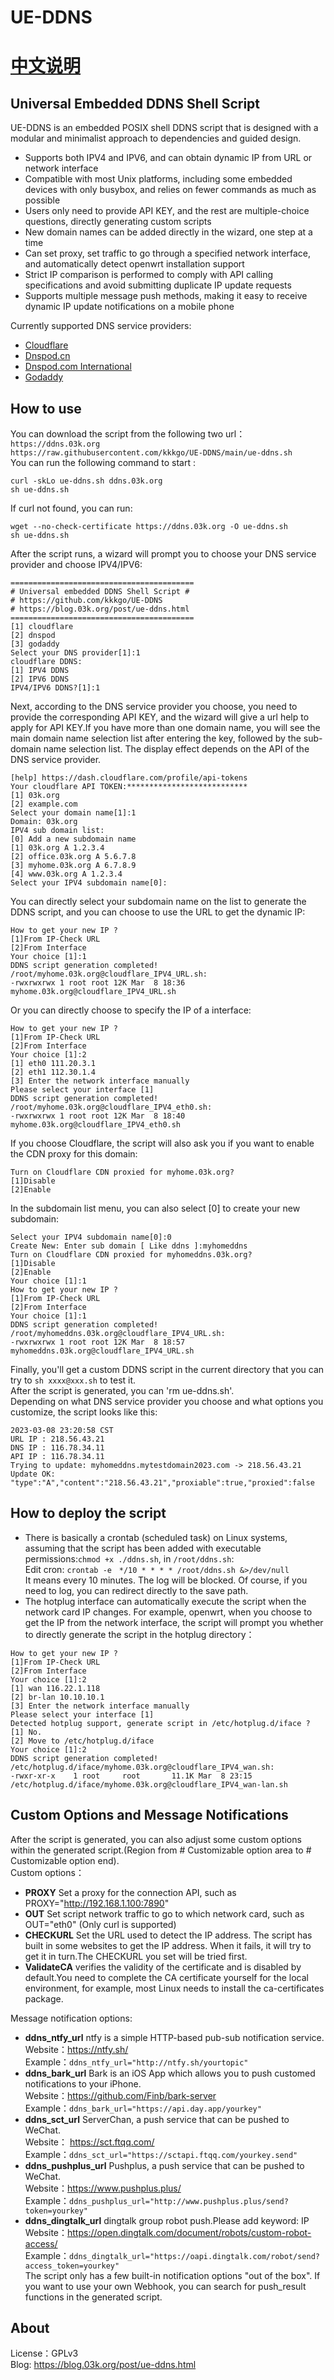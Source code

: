 # UE-DDNS
# [中文说明 ](https://blog.03k.org/post/ue-ddns.html)
## Universal Embedded DDNS Shell Script  
UE-DDNS is an embedded POSIX shell DDNS script that is designed with a modular and minimalist approach to dependencies and guided design.
- Supports both IPV4 and IPV6, and can obtain dynamic IP from URL or network interface
- Compatible with most Unix platforms, including some embedded devices with only busybox, and relies on fewer commands as much as possible
- Users only need to provide API KEY, and the rest are multiple-choice questions, directly generating custom scripts
- New domain names can be added directly in the wizard, one step at a time
- Can set proxy, set traffic to go through a specified network interface, and automatically detect openwrt installation support
- Strict IP comparison is performed to comply with API calling specifications and avoid submitting duplicate IP update requests
- Supports multiple message push methods, making it easy to receive dynamic IP update notifications on a mobile phone

Currently supported DNS service providers:  
- [Cloudflare](https://www.cloudflare.com/)
- [Dnspod.cn](https://www.dnspod.cn/)
- [Dnspod.com International ](https://www.dnspod.com/)
- [Godaddy](https://www.godaddy.com/)  

##  How to use
You can download the script from the following two url：  
`https://ddns.03k.org`  
`https://raw.githubusercontent.com/kkkgo/UE-DDNS/main/ue-ddns.sh`   
You can run the following command to start :    
```shell  
curl -skLo ue-ddns.sh ddns.03k.org  
sh ue-ddns.sh
```  
If curl not found, you can run:   
```shell
wget --no-check-certificate https://ddns.03k.org -O ue-ddns.sh
sh ue-ddns.sh
```  
After the script runs, a wizard will prompt you to choose your DNS service provider and choose IPV4/IPV6:  
```shell
=========================================
# Universal embedded DDNS Shell Script #
# https://github.com/kkkgo/UE-DDNS
# https://blog.03k.org/post/ue-ddns.html
=========================================
[1] cloudflare
[2] dnspod
[3] godaddy
Select your DNS provider[1]:1
cloudflare DDNS:
[1] IPV4 DDNS
[2] IPV6 DDNS
IPV4/IPV6 DDNS?[1]:1
```
Next, according to the DNS service provider you choose, you need to provide the corresponding API KEY, and the wizard will give a url help to apply for API KEY.If you have more than one domain name, you will see the main domain name selection list after entering the key, followed by the sub-domain name selection list. The display effect depends on the API of the DNS service provider.      
```shell
[help] https://dash.cloudflare.com/profile/api-tokens
Your cloudflare API TOKEN:***************************
[1] 03k.org
[2] example.com
Select your domain name[1]:1
Domain: 03k.org
IPV4 sub domain list:
[0] Add a new subdomain name
[1] 03k.org A 1.2.3.4
[2] office.03k.org A 5.6.7.8
[3] myhome.03k.org A 6.7.8.9
[4] www.03k.org A 1.2.3.4
Select your IPV4 subdomain name[0]:
```
You can directly select your subdomain name on the list to generate the DDNS script, and you can choose to use the URL to get the dynamic IP:  
```shell
How to get your new IP ?
[1]From IP-Check URL
[2]From Interface
Your choice [1]:1
DDNS script generation completed!
/root/myhome.03k.org@cloudflare_IPV4_URL.sh:
-rwxrwxrwx 1 root root 12K Mar  8 18:36 myhome.03k.org@cloudflare_IPV4_URL.sh
```
Or you can directly choose to specify the IP of a interface:    
```shell
How to get your new IP ?
[1]From IP-Check URL
[2]From Interface
Your choice [1]:2
[1] eth0 111.20.3.1
[2] eth1 112.30.1.4
[3] Enter the network interface manually
Please select your interface [1]
DDNS script generation completed!
/root/myhome.03k.org@cloudflare_IPV4_eth0.sh:
-rwxrwxrwx 1 root root 12K Mar  8 18:40 myhome.03k.org@cloudflare_IPV4_eth0.sh
```
If you choose Cloudflare, the script will also ask you if you want to enable the CDN proxy for this domain:   
```shell
Turn on Cloudflare CDN proxied for myhome.03k.org?
[1]Disable
[2]Enable
```
In the subdomain list menu, you can also select [0] to create your new subdomain:   
```shell
Select your IPV4 subdomain name[0]:0
Create New: Enter sub domain [ Like ddns ]:myhomeddns
Turn on Cloudflare CDN proxied for myhomeddns.03k.org?
[1]Disable
[2]Enable
Your choice [1]:1
How to get your new IP ?
[1]From IP-Check URL
[2]From Interface
Your choice [1]:1
DDNS script generation completed!
/root/myhomeddns.03k.org@cloudflare_IPV4_URL.sh:
-rwxrwxrwx 1 root root 12K Mar  8 18:57 myhomeddns.03k.org@cloudflare_IPV4_URL.sh
```  
Finally, you'll get a custom DDNS script in the current directory that you can try to `sh xxxx@xxx.sh` to test it.    
After the script is generated, you can 'rm ue-ddns.sh'.    
Depending on what DNS service provider you choose and what options you customize, the script looks like this:    
```shell
2023-03-08 23:20:58 CST
URL IP : 218.56.43.21
DNS IP : 116.78.34.11
API IP : 116.78.34.11
Trying to update: myhomeddns.mytestdomain2023.com -> 218.56.43.21
Update OK: "type":"A","content":"218.56.43.21","proxiable":true,"proxied":false
```
## How to deploy the script
- There is basically a crontab (scheduled task) on Linux systems, assuming that the script has been added with executable permissions:`chmod +x ./ddns.sh`, in `/root/ddns.sh`:   
Edit cron: `crontab -e`   
 `*/10 * * * * /root/ddns.sh &>/dev/null`    
It means every 10 minutes. The log will be blocked. Of course, if you need to log, you can redirect directly to the save path.    
- The hotplug interface can automatically execute the script when the network card IP changes. For example, openwrt, when you choose to get the IP from the network interface, the script will prompt you whether to directly generate the script in the hotplug directory：   
```shell
How to get your new IP ?
[1]From IP-Check URL
[2]From Interface
Your choice [1]:2
[1] wan 116.22.1.118
[2] br-lan 10.10.10.1
[3] Enter the network interface manually
Please select your interface [1]
Detected hotplug support, generate script in /etc/hotplug.d/iface ?
[1] No.
[2] Move to /etc/hotplug.d/iface
Your choice [1]:2
DDNS script generation completed!
/etc/hotplug.d/iface/myhome.03k.org@cloudflare_IPV4_wan.sh:
-rwxr-xr-x    1 root     root       11.1K Mar  8 23:15 /etc/hotplug.d/iface/myhome.03k.org@cloudflare_IPV4_wan-lan.sh
```

## Custom Options and Message Notifications
After the script is generated, you can also adjust some custom options within the generated script.(Region from # Customizable option area to # Customizable option end).  
Custom options：  
- **PROXY** Set a proxy for the connection API, such as PROXY="http://192.168.1.100:7890"
- **OUT** Set script network traffic to go to which network card, such as OUT="eth0" (Only curl is supported)  
- **CHECKURL** Set the URL used to detect the IP address. The script has built in some websites to get the IP address. When it fails, it will try to get it in turn.The CHECKURL you set will be tried first.    
- **ValidateCA** verifies the validity of the certificate and is disabled by default.You need to complete the CA certificate yourself for the local environment, for example, most Linux needs to install the ca-certificates package.  
  
Message notification options:    
- **ddns_ntfy_url** ntfy is a simple HTTP-based pub-sub notification service.    
Website：https://ntfy.sh/  
Example：`ddns_ntfy_url="http://ntfy.sh/yourtopic"`  
- **ddns_bark_url** Bark is an iOS App which allows you to push customed notifications to your iPhone.    
Website：https://github.com/Finb/bark-server  
Example：`ddns_bark_url="https://api.day.app/yourkey"`  
 - **ddns_sct_url** ServerChan, a push service that can be pushed to WeChat.  
Website： https://sct.ftqq.com/   
Example：`ddns_sct_url="https://sctapi.ftqq.com/yourkey.send"`    
- **ddns_pushplus_url** Pushplus, a push service that can be pushed to WeChat.   
Website：https://www.pushplus.plus/    
Example：`ddns_pushplus_url="http://www.pushplus.plus/send?token=yourkey"`     
- **ddns_dingtalk_url** dingtalk group robot push.Please add keyword: IP     
Website：https://open.dingtalk.com/document/robots/custom-robot-access/      
Example：`ddns_dingtalk_url="https://oapi.dingtalk.com/robot/send?access_token=yourkey"`     
The script only has a few built-in notification options "out of the box". If you want to use your own Webhook, you can search for push_result functions in the generated script.     

## About
License：GPLv3   
Blog: [https://blog.03k.org/post/ue-ddns.html ](https://blog.03k.org/post/ue-ddns.html)   



